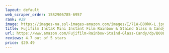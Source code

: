 ```yaml
---
layout: default 
﻿web_scraper_order: 1582906785-6957
rank: #39
image: https://images-na.ssl-images-amazon.com/images/I/71W-B80kK-L.jpg
title: Fujifilm InstaX Mini Instant Film Rainbow & Staind Glass & Candy Pop & Shiny Star Film -10 Sheets…
url: https://www.amazon.com/Fujifilm-Rainbow-Staind-Glass-Candy/dp/B00L1UEZS6/ref=zg_mw_photo_39?_encoding=UTF8&psc=1&refRID=C6DA0XF7JAQBJB1KF3C0
reviews: 4.7 out of 5 stars
price: $29.49 
---
```


